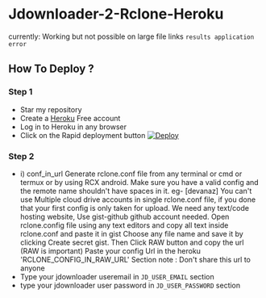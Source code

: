 # Jdownloader-2-Rclone-Heroku
currently: Working but not possible on large file links `results application error`
## How To Deploy ?
### Step 1
* Star my repository
* Create a [Heroku](https://dashboard.heroku.com/login) Free account
* Log in to Heroku in any browser
* Click on the Rapid deployment button [![Deploy](https://www.herokucdn.com/deploy/button.svg)](https://developeranaz.github.io/Jdownloader-2-Rclone-Heroku/random.html)

### Step 2 
* i) conf_in_url
    Generate rclone.conf file from any terminal or cmd or termux or by using RCX android.
    Make sure you have a valid config and the remote name shouldn't have spaces in it. eg- [devanaz]
    You can't use Multiple cloud drive accounts in single rclone.conf file, if you done that your first config is only taken for upload.
    We need any text/code hosting website, Use gist-github github account needed.
    Open rclone.config file using any text editors and copy all text inside rclone.conf and paste it in gist
    Choose any file name and save it by clicking Create secret gist.
    Then Click RAW button and copy the url (RAW is important)
    Paste your config Url in the heroku 'RCLONE_CONFIG_IN_RAW_URL' Section
    note : Don't share this url to anyone
* Type your jdownloader useremail in `JD_USER_EMAIL` section
* type your jdownloader user password in `JD_USER_PASSWORD` section

